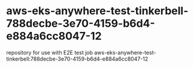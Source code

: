 # aws-eks-anywhere-test-tinkerbell-788decbe-3e70-4159-b6d4-e884a6cc8047-12
repository for use with E2E test job aws-eks-anywhere-test-tinkerbell:788decbe-3e70-4159-b6d4-e884a6cc8047-12
